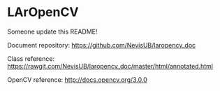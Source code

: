 # LArOpenCV

Someone update this README!

Document repository: https://github.com/NevisUB/laropencv_doc

Class reference: https://rawgit.com/NevisUB/laropencv_doc/master/html/annotated.html

OpenCV reference: http://docs.opencv.org/3.0.0 
